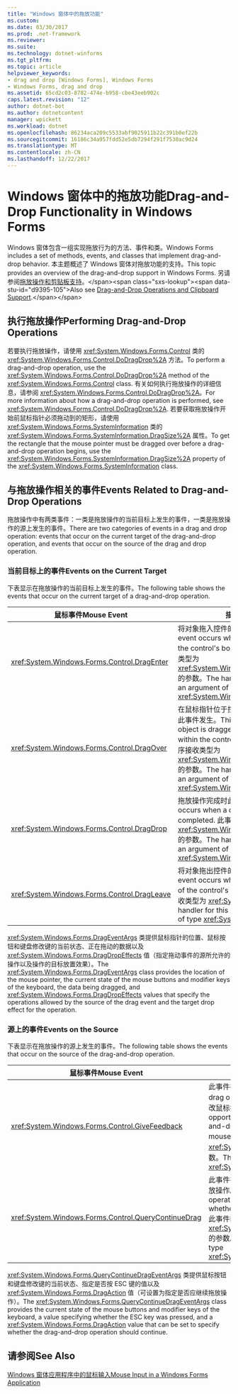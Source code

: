 ```yaml
---
title: "Windows 窗体中的拖放功能"
ms.custom: 
ms.date: 03/30/2017
ms.prod: .net-framework
ms.reviewer: 
ms.suite: 
ms.technology: dotnet-winforms
ms.tgt_pltfrm: 
ms.topic: article
helpviewer_keywords:
- drag and drop [Windows Forms], Windows Forms
- Windows Forms, drag and drop
ms.assetid: 65cd2c03-8782-474e-b958-cbe43eeb902c
caps.latest.revision: "12"
author: dotnet-bot
ms.author: dotnetcontent
manager: wpickett
ms.workload: dotnet
ms.openlocfilehash: 86234aca209c5533abf9025911b22c391b0ef22b
ms.sourcegitcommit: 16186c34a957fdd52e5db7294f291f7530ac9d24
ms.translationtype: MT
ms.contentlocale: zh-CN
ms.lasthandoff: 12/22/2017
---
```

# <a name="drag-and-drop-functionality-in-windows-forms"></a><span data-ttu-id="d9395-102">Windows 窗体中的拖放功能</span><span class="sxs-lookup"><span data-stu-id="d9395-102">Drag-and-Drop Functionality in Windows Forms</span></span>
<span data-ttu-id="d9395-103">Windows 窗体包含一组实现拖放行为的方法、事件和类。</span><span class="sxs-lookup"><span data-stu-id="d9395-103">Windows Forms includes a set of methods, events, and classes that implement drag-and-drop behavior.</span></span> <span data-ttu-id="d9395-104">本主题概述了 Windows 窗体对拖放功能的支持。</span><span class="sxs-lookup"><span data-stu-id="d9395-104">This topic provides an overview of the drag-and-drop support in Windows Forms.</span></span>  <span data-ttu-id="d9395-105">另请参阅[拖放操作和剪贴板支持](http://msdn.microsoft.com/library/fe5ebfwe\(v=vs.110\))。</span><span class="sxs-lookup"><span data-stu-id="d9395-105">Also see [Drag-and-Drop Operations and Clipboard Support](http://msdn.microsoft.com/library/fe5ebfwe\(v=vs.110\)).</span></span>  
  
## <a name="performing-drag-and-drop-operations"></a><span data-ttu-id="d9395-106">执行拖放操作</span><span class="sxs-lookup"><span data-stu-id="d9395-106">Performing Drag-and-Drop Operations</span></span>  
 <span data-ttu-id="d9395-107">若要执行拖放操作，请使用 <xref:System.Windows.Forms.Control> 类的 <xref:System.Windows.Forms.Control.DoDragDrop%2A> 方法。</span><span class="sxs-lookup"><span data-stu-id="d9395-107">To perform a drag-and-drop operation, use the <xref:System.Windows.Forms.Control.DoDragDrop%2A> method of the <xref:System.Windows.Forms.Control> class.</span></span> <span data-ttu-id="d9395-108">有关如何执行拖放操作的详细信息，请参阅 <xref:System.Windows.Forms.Control.DoDragDrop%2A>。</span><span class="sxs-lookup"><span data-stu-id="d9395-108">For more information about how a drag-and-drop operation is performed, see <xref:System.Windows.Forms.Control.DoDragDrop%2A>.</span></span> <span data-ttu-id="d9395-109">若要获取拖放操作开始前鼠标指针必须拖动到的矩形，请使用 <xref:System.Windows.Forms.SystemInformation> 类的 <xref:System.Windows.Forms.SystemInformation.DragSize%2A> 属性。</span><span class="sxs-lookup"><span data-stu-id="d9395-109">To get the rectangle that the mouse pointer must be dragged over before a drag-and-drop operation begins, use the <xref:System.Windows.Forms.SystemInformation.DragSize%2A> property of the <xref:System.Windows.Forms.SystemInformation> class.</span></span>  
  
## <a name="events-related-to-drag-and-drop-operations"></a><span data-ttu-id="d9395-110">与拖放操作相关的事件</span><span class="sxs-lookup"><span data-stu-id="d9395-110">Events Related to Drag-and-Drop Operations</span></span>  
 <span data-ttu-id="d9395-111">拖放操作中有两类事件：一类是拖放操作的当前目标上发生的事件，一类是拖放操作的源上发生的事件。</span><span class="sxs-lookup"><span data-stu-id="d9395-111">There are two categories of events in a drag and drop operation: events that occur on the current target of the drag-and-drop operation, and events that occur on the source of the drag and drop operation.</span></span>  
  
### <a name="events-on-the-current-target"></a><span data-ttu-id="d9395-112">当前目标上的事件</span><span class="sxs-lookup"><span data-stu-id="d9395-112">Events on the Current Target</span></span>  
 <span data-ttu-id="d9395-113">下表显示在拖放操作的当前目标上发生的事件。</span><span class="sxs-lookup"><span data-stu-id="d9395-113">The following table shows the events that occur on the current target of a drag-and-drop operation.</span></span>  
  
|<span data-ttu-id="d9395-114">鼠标事件</span><span class="sxs-lookup"><span data-stu-id="d9395-114">Mouse Event</span></span>|<span data-ttu-id="d9395-115">描述</span><span class="sxs-lookup"><span data-stu-id="d9395-115">Description</span></span>|  
|-----------------|-----------------|  
|<xref:System.Windows.Forms.Control.DragEnter>|<span data-ttu-id="d9395-116">将对象拖入控件的边界时此事件发生。</span><span class="sxs-lookup"><span data-stu-id="d9395-116">This event occurs when an object is dragged into the control's bounds.</span></span> <span data-ttu-id="d9395-117">此事件的处理程序接收类型为 <xref:System.Windows.Forms.DragEventArgs> 的参数。</span><span class="sxs-lookup"><span data-stu-id="d9395-117">The handler for this event receives an argument of type <xref:System.Windows.Forms.DragEventArgs>.</span></span>|  
|<xref:System.Windows.Forms.Control.DragOver>|<span data-ttu-id="d9395-118">在鼠标指针位于控件的边界内时如果拖动对象则此事件发生。</span><span class="sxs-lookup"><span data-stu-id="d9395-118">This event occurs when an object is dragged while the mouse pointer is within the control's bounds.</span></span> <span data-ttu-id="d9395-119">此事件的处理程序接收类型为 <xref:System.Windows.Forms.DragEventArgs> 的参数。</span><span class="sxs-lookup"><span data-stu-id="d9395-119">The handler for this event receives an argument of type <xref:System.Windows.Forms.DragEventArgs>.</span></span>|  
|<xref:System.Windows.Forms.Control.DragDrop>|<span data-ttu-id="d9395-120">拖放操作完成时此事件发生。</span><span class="sxs-lookup"><span data-stu-id="d9395-120">This event occurs when a drag-and-drop operation is completed.</span></span> <span data-ttu-id="d9395-121">此事件的处理程序接收类型为 <xref:System.Windows.Forms.DragEventArgs> 的参数。</span><span class="sxs-lookup"><span data-stu-id="d9395-121">The handler for this event receives an argument of type <xref:System.Windows.Forms.DragEventArgs>.</span></span>|  
|<xref:System.Windows.Forms.Control.DragLeave>|<span data-ttu-id="d9395-122">将对象拖出控件的边界时此事件发生。</span><span class="sxs-lookup"><span data-stu-id="d9395-122">This event occurs when an object is dragged out of the control's bounds.</span></span> <span data-ttu-id="d9395-123">此事件的处理程序接收类型为 <xref:System.EventArgs> 的参数。</span><span class="sxs-lookup"><span data-stu-id="d9395-123">The handler for this event receives an argument of type <xref:System.EventArgs>.</span></span>|  
  
 <span data-ttu-id="d9395-124"><xref:System.Windows.Forms.DragEventArgs> 类提供鼠标指针的位置、鼠标按钮和键盘修改键的当前状态、正在拖动的数据以及 <xref:System.Windows.Forms.DragDropEffects> 值（指定拖动事件的源所允许的操作以及操作的目标放置效果）。</span><span class="sxs-lookup"><span data-stu-id="d9395-124">The <xref:System.Windows.Forms.DragEventArgs> class provides the location of the mouse pointer, the current state of the mouse buttons and modifier keys of the keyboard, the data being dragged, and <xref:System.Windows.Forms.DragDropEffects> values that specify the operations allowed by the source of the drag event and the target drop effect for the operation.</span></span>  
  
### <a name="events-on-the-source"></a><span data-ttu-id="d9395-125">源上的事件</span><span class="sxs-lookup"><span data-stu-id="d9395-125">Events on the Source</span></span>  
 <span data-ttu-id="d9395-126">下表显示在拖放操作的源上发生的事件。</span><span class="sxs-lookup"><span data-stu-id="d9395-126">The following table shows the events that occur on the source of the drag-and-drop operation.</span></span>  
  
|<span data-ttu-id="d9395-127">鼠标事件</span><span class="sxs-lookup"><span data-stu-id="d9395-127">Mouse Event</span></span>|<span data-ttu-id="d9395-128">描述</span><span class="sxs-lookup"><span data-stu-id="d9395-128">Description</span></span>|  
|-----------------|-----------------|  
|<xref:System.Windows.Forms.Control.GiveFeedback>|<span data-ttu-id="d9395-129">此事件在执行拖动操作期间发生。</span><span class="sxs-lookup"><span data-stu-id="d9395-129">This event occurs during a drag operation.</span></span> <span data-ttu-id="d9395-130">借助此事件，可向用户提供可视提示（例如更改鼠标指针），通知拖放操作正在发生。</span><span class="sxs-lookup"><span data-stu-id="d9395-130">It provides an opportunity to give a visual cue to the user that the drag-and-drop operation is occurring, such as changing the mouse pointer.</span></span> <span data-ttu-id="d9395-131">此事件的处理程序接收类型为 <xref:System.Windows.Forms.GiveFeedbackEventArgs> 的参数。</span><span class="sxs-lookup"><span data-stu-id="d9395-131">The handler for this event receives an argument of type <xref:System.Windows.Forms.GiveFeedbackEventArgs>.</span></span>|  
|<xref:System.Windows.Forms.Control.QueryContinueDrag>|<span data-ttu-id="d9395-132">此事件在拖放操作期间引发，并使拖动源可以确定是否应取消拖放操作。</span><span class="sxs-lookup"><span data-stu-id="d9395-132">This event is raised during a drag-and-drop operation and enables the drag source to determine whether the drag-and-drop operation should be canceled.</span></span> <span data-ttu-id="d9395-133">此事件的处理程序接收类型为 <xref:System.Windows.Forms.QueryContinueDragEventArgs> 的参数。</span><span class="sxs-lookup"><span data-stu-id="d9395-133">The handler for this event receives an argument of type <xref:System.Windows.Forms.QueryContinueDragEventArgs>.</span></span>|  
  
 <span data-ttu-id="d9395-134"><xref:System.Windows.Forms.QueryContinueDragEventArgs> 类提供鼠标按钮和键盘修改键的当前状态、指定是否按 ESC 键的值以及 <xref:System.Windows.Forms.DragAction> 值（可设置为指定是否应继续拖放操作）。</span><span class="sxs-lookup"><span data-stu-id="d9395-134">The <xref:System.Windows.Forms.QueryContinueDragEventArgs> class provides the current state of the mouse buttons and modifier keys of the keyboard, a value specifying whether the ESC key was pressed, and a <xref:System.Windows.Forms.DragAction> value that can be set to specify whether the drag-and-drop operation should continue.</span></span>  
  
## <a name="see-also"></a><span data-ttu-id="d9395-135">请参阅</span><span class="sxs-lookup"><span data-stu-id="d9395-135">See Also</span></span>  
 [<span data-ttu-id="d9395-136">Windows 窗体应用程序中的鼠标输入</span><span class="sxs-lookup"><span data-stu-id="d9395-136">Mouse Input in a Windows Forms Application</span></span>](../../../docs/framework/winforms/mouse-input-in-a-windows-forms-application.md)
